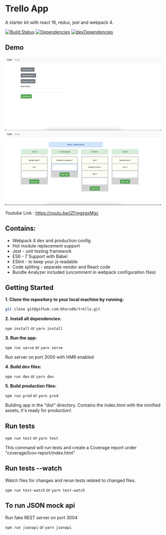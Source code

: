 # Trello App
A starter kit with react 16, redux, jest and webpack 4.

[![Build Status](https://travis-ci.org/trembacz/react-redux-starter-kit.svg?branch=master)](https://travis-ci.org/trembacz/react-redux-starter-kit)
[![Dependencies](https://david-dm.org/trembacz/react-redux-starter-kit/status.svg)](https://david-dm.org/trembacz/react-redux-starter-kit?view=list)
[![devDependencies](https://david-dm.org/trembacz/react-redux-starter-kit/dev-status.svg)](https://david-dm.org/trembacz/react-redux-starter-kit?type=dev&view=list)

## Demo

![Alt text](images/image1.png "Image 1")
![Alt text](images/image2.png "Image 2")

Youtube Link : https://youtu.be/iZFmgzgxMgc


## Contains:

* Webpack 4 dev and production config
* Hot module replacement support
* Jest - unit testing framework
* ES6 - 7 Support with Babel
* ESlint - to keep your js readable
* Code spliting - separate vendor and React code
* Bundle Analyzer included (uncomment in webpack configuration files)

## Getting Started

**1. Clone the repository to your local machine by running:**

```bash
git clone git@github.com:bharu06/trello.git
```

**2. Install all dependencies:**

```npm install``` or ```yarn install```

**3. Run the app:**

```npm run serve``` or ```yarn serve```

Run server on port 3000 with HMR enabled

**4. Build dev files:**

```npm run dev``` or ```yarn dev```

**5. Build production files:**

```npm run prod``` or ```yarn prod```

Building app in the "dist" directory. Contains the index.html with the minified assets, it's ready for production!.

## Run tests

```npm run test``` or ```yarn test```

This command will run tests and create a Coverage report under "coverage/lcov-report/index.html"

## Run tests --watch

Watch files for changes and rerun tests related to changed files.

```npm run test-watch``` or ```yarn test-watch```

## To run JSON mock api

Run fake REST server on port 3004

```npm run jsonapi``` or ```yarn jsonapi```

